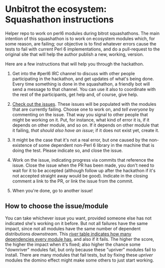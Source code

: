 # Unbitrot the ecosystem: Squashathon instructions

Helper repo to work on perl6 modules during bitrot squashathons. The main intention of this squashathon is to work on ecosystem modules which, for some reason, are failing; our objective is to find whatever errors cause the tests to fail with current Perl 6 implementations, and do a pull-request to the original site that will help the author publish a new, working, version.

Here are a few instructions that will help you through the hackathon.

1. Get into the #perl6 IRC channel to discuss with other people participating in the hackathon, and get updates of what's being done. Every time something is done in the squashathon, a friendly bot will send a message to that channel. You can use it also to coordinate with the rest of the participants, get help and, of course, give help.

2. [Check out the issues](https://github.com/perl6/ecosystem-unbitrot/issues). These issues will be populated with the modules that are currently failing. Choose one to work on, and *tell everyone* by commenting on the issue. That way you signal to other people that might be working on it. Put, for instance, what kind of error it is, if it depends on other module, and so on. If it depends on other module that it failing, *that should also have an issue*; if it does not exist yet, create it. 

3. It might be the case that it's not a real error, but one caused by the non-existence of some dependent non-Perl 6 library in the machine that is doing the test. Please indicate so, and close the issue.

4. Work on the issue, indicating progress via commits that reference the issue. Close the issue when the PR has been made, you don't need to wait for it to be accepted (although follow up after the hackathon if it's not accepted straight away would be good). Indicate in the closing comment a link to the PR, or link the issue from the commit. 

5. When you're done, go to another issue!

## How to choose the issue/module

You can take whichever issue you want, provided someone else has not indicated she's working on it before. But not all failures have the same impact, since not all modules have the same number of dependent distributions *downstream*. This [*river* table indicates how many dependencies every module has](https://github.com/JJ/p6-river/blob/master/data/river-scores.csv), and also if it fails. The higher the score, the higher the impact when it's fixed; also higher the chance some "downriver" modules fail, but only because these "upriver" modules fail to install. There are many modules that fail tests, but by fixing these *upriver* modules the domino effect might make some others to just start working.
